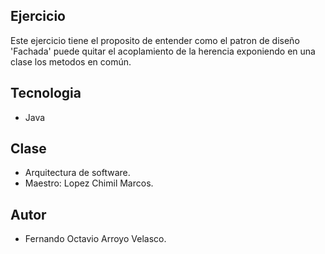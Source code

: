 ## Ejercicio 
Este ejercicio tiene el proposito de entender como el patron de diseño 'Fachada' puede quitar el acoplamiento de la herencia exponiendo en una clase los metodos en común.

## Tecnologia
- Java

## Clase 
- Arquitectura de software.
- Maestro: Lopez Chimil Marcos.

## Autor
- Fernando Octavio Arroyo Velasco.